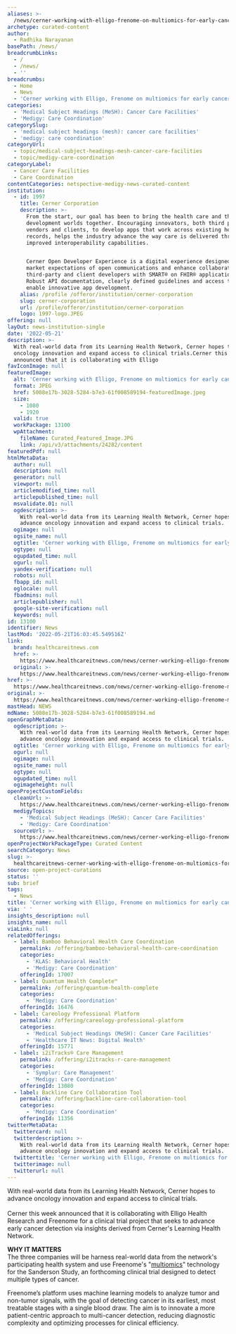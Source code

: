 ```yaml
---
aliases: >-
  /news/cerner-working-with-elligo-frenome-on-multiomics-for-early-cancer-detection
archetype: curated-content
author:
  - Radhika Narayanan
basePath: /news/
breadcrumbLinks:
  - /
  - /news/
  - ''
breadcrumbs:
  - Home
  - News
  - 'Cerner working with Elligo, Frenome on multiomics for early cancer detection'
categories:
  - 'Medical Subject Headings (MeSH): Cancer Care Facilities'
  - 'Medigy: Care Coordination'
categorySlug:
  - 'medical subject headings (mesh): cancer care facilities'
  - 'medigy: care coordination'
categoryUrl:
  - topic/medical-subject-headings-mesh-cancer-care-facilities
  - topic/medigy-care-coordination
categoryLabel:
  - Cancer Care Facilities
  - Care Coordination
contentCategories: netspective-medigy-news-curated-content
institution:
  - id: 1997
    title: Cerner Corporation
    description: >-
      From the start, our goal has been to bring the health care and the
      development worlds together. Encouraging innovators, both third party
      vendors and clients, to develop apps that work across existing health
      records, helps the industry advance the way care is delivered through
      improved interoperability capabilities.


      Cerner Open Developer Experience is a digital experience designed to meet
      market expectations of open communications and enhance collaboration with
      third-party and client developers with SMART® on FHIR® applications.
      Robust API documentation, clearly defined guidelines and access to tools
      enable innovative app development.
    alias: /profile /offeror/institution/cerner-corporation
    slug: cerner-corporation
    url: /profile/offeror/institution/cerner-corporation
    logo: 1997-logo.JPEG
offering: null
layOut: news-institution-single
date: '2022-05-21'
description: >-
  With real-world data from its Learning Health Network, Cerner hopes to advance
  oncology innovation and expand access to clinical trials.Cerner this week
  announced that it is collaborating with Elligo 
favIconImage: null
featuredImage:
  alt: 'Cerner working with Elligo, Frenome on multiomics for early cancer detection'
  format: JPEG
  href: 5008e17b-3028-5284-b7e3-61f008589194-featuredImage.jpeg
  size:
    - 1080
    - 1920
  valid: true
  workPackage: 13100
  wpAttachment:
    fileName: Curated_Featured_Image.JPG
    link: /api/v3/attachments/24282/content
featuredPdf: null
htmlMetaData:
  author: null
  description: null
  generator: null
  viewport: null
  articlemodified_time: null
  articlepublished_time: null
  msvalidate.01: null
  ogdescription: >-
    With real-world data from its Learning Health Network, Cerner hopes to
    advance oncology innovation and expand access to clinical trials.
  ogimage: null
  ogsite_name: null
  ogtitle: 'Cerner working with Elligo, Frenome on multiomics for early cancer detection'
  ogtype: null
  ogupdated_time: null
  ogurl: null
  yandex-verification: null
  robots: null
  fbapp_id: null
  oglocale: null
  fbadmins: null
  articlepublisher: null
  google-site-verification: null
  keywords: null
id: 13100
identifier: News
lastMod: '2022-05-21T16:03:45.549516Z'
link:
  brand: healthcareitnews.com
  href: >-
    https://www.healthcareitnews.com/news/cerner-working-elligo-frenome-multiomics-early-cancer-detection
  original: >-
    https://www.healthcareitnews.com/news/cerner-working-elligo-frenome-multiomics-early-cancer-detection
href: >-
  https://www.healthcareitnews.com/news/cerner-working-elligo-frenome-multiomics-early-cancer-detection
original: >-
  https://www.healthcareitnews.com/news/cerner-working-elligo-frenome-multiomics-early-cancer-detection
mastHead: NEWS
mdName: 5008e17b-3028-5284-b7e3-61f008589194.md
openGraphMetaData:
  ogdescription: >-
    With real-world data from its Learning Health Network, Cerner hopes to
    advance oncology innovation and expand access to clinical trials.
  ogtitle: 'Cerner working with Elligo, Frenome on multiomics for early cancer detection'
  ogurl: null
  ogimage: null
  ogsite_name: null
  ogtype: null
  ogupdated_time: null
  ogimageheight: null
openProjectCustomFields:
  cleanUrl: >-
    https://www.healthcareitnews.com/news/cerner-working-elligo-frenome-multiomics-early-cancer-detection
  medigyTopics:
    - 'Medical Subject Headings (MeSH): Cancer Care Facilities'
    - 'Medigy: Care Coordination'
  sourceUrl: >-
    https://www.healthcareitnews.com/news/cerner-working-elligo-frenome-multiomics-early-cancer-detection
openProjectWorkPackageType: Curated Content
searchCategory: News
slug: >-
  healthcareitnews-cerner-working-with-elligo-frenome-on-multiomics-for-early-cancer-detection
source: open-project-curations
status: ''
sub: brief
tags:
  - News
title: 'Cerner working with Elligo, Frenome on multiomics for early cancer detection'
via: ' '
insights_description: null
insights_name: null
viaLink: null
relatedOfferings:
  - label: Bamboo Behavioral Health Care Coordination
    permalink: /offering/bamboo-behavioral-health-care-coordination
    categories:
      - 'KLAS: Behavioral Health'
      - 'Medigy: Care Coordination'
    offeringId: 17007
  - label: Quantum Health Complete™
    permalink: /offering/quantum-health-complete
    categories:
      - 'Medigy: Care Coordination'
    offeringId: 16476
  - label: Careology Professional Platform
    permalink: /offering/careology-professional-platform
    categories:
      - 'Medical Subject Headings (MeSH): Cancer Care Facilities'
      - 'Healthcare IT News: Digital Health'
    offeringId: 15771
  - label: i2iTracks® Care Management
    permalink: /offering/i2itracks-r-care-management
    categories:
      - 'Symplur: Care Management'
      - 'Medigy: Care Coordination'
    offeringId: 13080
  - label: Backline Care Collaboration Tool
    permalink: /offering/backline-care-collaboration-tool
    categories:
      - 'Medigy: Care Coordination'
    offeringId: 11356
twitterMetaData:
  twittercard: null
  twitterdescription: >-
    With real-world data from its Learning Health Network, Cerner hopes to
    advance oncology innovation and expand access to clinical trials.
  twittertitle: 'Cerner working with Elligo, Frenome on multiomics for early cancer detection'
  twitterimage: null
  twitterurl: null
---
```

<p>With real-world data from its Learning Health Network, Cerner hopes to advance oncology innovation and expand access to clinical trials.<br><br>Cerner this week announced that it is collaborating with Elligo Health Research and Freenome for a clinical trial project that seeks to advance early cancer detection via insights derived from Cerner's Learning Health Network.</p><p><strong>WHY IT MATTERS</strong><br>The three companies will be harness real-world data from the network's participating health system and use Freenome's "<a href="https://www.ncbi.nlm.nih.gov/pmc/articles/PMC7003173/">multiomics</a>" technology for the Sanderson Study, an forthcoming clinical trial designed to detect multiple types of cancer.</p><p>Freenome’s platform uses machine learning models to analyze tumor and non-tumor signals, with the goal of detecting cancer in its earliest, most treatable stages with a single blood draw. The aim is to innovate a more patient-centric approach to multi-cancer detection, reducing diagnostic complexity and optimizing processes for clinical efficiency.</p>